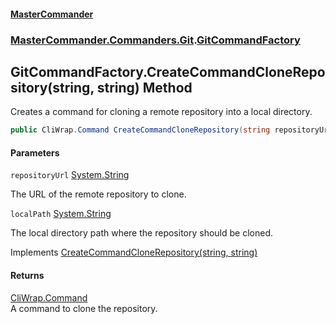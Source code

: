 #### [MasterCommander](MasterCommander.md 'MasterCommander')
### [MasterCommander.Commanders.Git](MasterCommander.Commanders.Git.md 'MasterCommander.Commanders.Git').[GitCommandFactory](GitCommandFactory.md 'MasterCommander.Commanders.Git.GitCommandFactory')

## GitCommandFactory.CreateCommandCloneRepository(string, string) Method

Creates a command for cloning a remote repository into a local directory.

```csharp
public CliWrap.Command CreateCommandCloneRepository(string repositoryUrl, string localPath);
```
#### Parameters

<a name='MasterCommander.Commanders.Git.GitCommandFactory.CreateCommandCloneRepository(string,string).repositoryUrl'></a>

`repositoryUrl` [System.String](https://docs.microsoft.com/en-us/dotnet/api/System.String 'System.String')

The URL of the remote repository to clone.

<a name='MasterCommander.Commanders.Git.GitCommandFactory.CreateCommandCloneRepository(string,string).localPath'></a>

`localPath` [System.String](https://docs.microsoft.com/en-us/dotnet/api/System.String 'System.String')

The local directory path where the repository should be cloned.

Implements [CreateCommandCloneRepository(string, string)](IGitCommandFactory.CreateCommandCloneRepository(string,string).md 'MasterCommander.Commanders.Git.IGitCommandFactory.CreateCommandCloneRepository(string, string)')

#### Returns
[CliWrap.Command](https://docs.microsoft.com/en-us/dotnet/api/CliWrap.Command 'CliWrap.Command')  
A command to clone the repository.